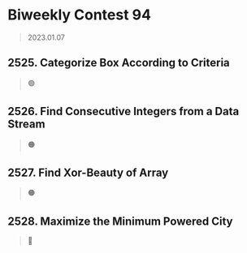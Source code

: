 # Biweekly Contest 94
> 2023.01.07

## 2525. Categorize Box According to Criteria

> :green_circle:

## 2526. Find Consecutive Integers from a Data Stream

> :orange_circle:

## 2527. Find Xor-Beauty of Array

> :orange_circle:

## 2528. Maximize the Minimum Powered City

> :red_circle: